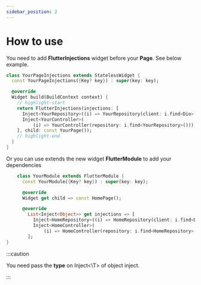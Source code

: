 ```yaml
---
sidebar_position: 2
---
```


# How to use
You need to add __FlutterInjections__ widget before your __Page__. See below example.
```dart
class YourPageInjections extends StatelessWidget {
  const YourPageInjections({Key? key}) : super(key: key);

  @override
  Widget build(BuildContext context) {
    // highlight-start
    return FlutterInjections(injections: [
      Inject<YourRepository>((i) => YourRepository(client: i.find<Dio>())),
      Inject<YourController>(
          (i) => YourController(repository: i.find<YourRepository>())),
    ], child: const YourPage());
    // highlight-end
  }
}
```

Or you can use extends the new widget __FlutterModule__ to add your dependencies
```dart
    class YourModule extends FlutterModule {
      const YourModule({Key? key}) : super(key: key);

      @override
      Widget get child => const HomePage();

      @override
        List<Inject<Object>> get injections => [
          Inject<HomeRepository>((i) => HomeRepository(client: i.find<Dio>())),
          Inject<HomeController>(
              (i) => HomeController(repository: i.find<HomeRepository>())),
        ];
}

``` 

:::caution

You need pass the **type** on Inject<\T> of object inject.

:::